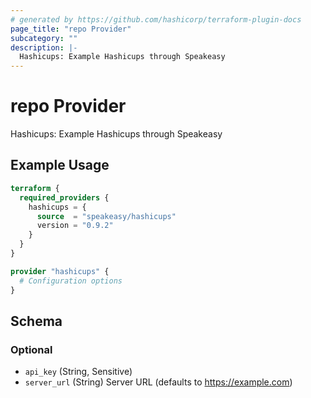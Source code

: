 ```yaml
---
# generated by https://github.com/hashicorp/terraform-plugin-docs
page_title: "repo Provider"
subcategory: ""
description: |-
  Hashicups: Example Hashicups through Speakeasy
---
```


# repo Provider

Hashicups: Example Hashicups through Speakeasy

## Example Usage

```terraform
terraform {
  required_providers {
    hashicups = {
      source  = "speakeasy/hashicups"
      version = "0.9.2"
    }
  }
}

provider "hashicups" {
  # Configuration options
}
```

<!-- schema generated by tfplugindocs -->
## Schema

### Optional

- `api_key` (String, Sensitive)
- `server_url` (String) Server URL (defaults to https://example.com)
